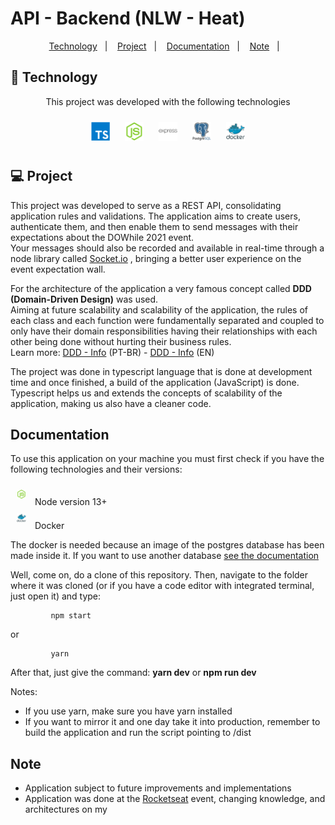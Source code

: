 ﻿# API - Backend (NLW - Heat)

<p align="center">
  <a href="#-Technology">Technology</a>&nbsp;&nbsp;&nbsp;|&nbsp;&nbsp;&nbsp;
  <a href="#-Project">Project</a>&nbsp;&nbsp;&nbsp;|&nbsp;&nbsp;&nbsp;
  <a href="#-Project">Documentation</a>&nbsp;&nbsp;&nbsp;|&nbsp;&nbsp;&nbsp;
  <a href="#-Note">Note</a>&nbsp;&nbsp;&nbsp;|&nbsp;&nbsp;&nbsp;
</p>

## 🚀 Technology
<p align="center"> This project was developed with the following technologies </p>
<div align="center">
  <img style="margin: 10px" src="https://github.com/devicons/devicon/blob/master/icons/typescript/typescript-plain.svg" alt="TypeScript" height="30" />  
  <img style="margin: 10px" src="https://github.com/devicons/devicon/blob/master/icons/nodejs/nodejs-original.svg" alt="NodeJS" height="30" />  
  <img style="margin: 10px" src="https://github.com/devicons/devicon/blob/master/icons/express/express-original-wordmark.svg" alt="express" height="30" />  
  <img style="margin: 10px" src="https://github.com/devicons/devicon/blob/master/icons/postgresql/postgresql-original-wordmark.svg" alt="postgres" height="30" />
  <img style="margin: 10px" src="https://github.com/devicons/devicon/blob/master/icons/docker/docker-original-wordmark.svg" alt="docker" height="30" />
</div>

## 💻 Project

This project was developed to serve as a REST API, consolidating application rules and validations.
The application aims to create users, authenticate them, and then enable them to send messages with their expectations about the DOWhile 2021 event.<br>
Your messages should also be recorded and available in real-time through a node library called <a href="https://github.com/socketio/socket.io">Socket.io</a> , bringing a better user experience on the event expectation wall.

For the architecture of the application a very famous concept called <b>DDD (Domain-Driven Design)</b> was used.<br>
Aiming at future scalability and scalability of the application, the rules of each class and each function were fundamentally separated and coupled to only have their domain responsibilities having their relationships with each other being done without hurting their business rules.<br>
Learn more: <a href="https://www.devmedia.com.br/introducao-ao-ddd-em-net/32724">DDD - Info</a> (PT-BR) - <a href="https://khalilstemmler.com/articles/domain-driven-design-intro/">DDD - Info</a> (EN)

The project was done in typescript language that is done at development time and once finished, a build of the application (JavaScript) is done. <br>
Typescript helps us and extends the concepts of scalability of the application, making us also have a cleaner code.


## Documentation

To use this application on your machine you must first check if you have the following technologies and their versions:

<img style="margin: 10px" src="https://github.com/devicons/devicon/blob/master/icons/nodejs/nodejs-original.svg" alt="NodeJS" height="15" /> Node version 13+ <br>
<img style="margin: 10px" src="https://github.com/devicons/devicon/blob/master/icons/docker/docker-original-wordmark.svg" alt="docker" height="15" /> Docker <br>

The docker is needed because an image of the postgres database has been made inside it. If you want to use another database <a href="https://www.prisma.io/docs/concepts/components/prisma-client/">see the documentation</a>

Well, come on, do a clone of this repository. Then, navigate to the folder where it was cloned (or if you have a code editor with integrated terminal, just open it) and type:

             npm start
                        
or 

             yarn
             
After that, just give the command: <b>yarn dev</b> or <b>npm run dev</b>

Notes:

- If you use yarn, make sure you have yarn installed
- If you want to mirror it and one day take it into production, remember to build the application and run the script pointing to /dist



## Note

- Application subject to future improvements and implementations
- Application was done at the  <a href="https://www.rocketseat.com.br/">Rocketseat</a> event, changing knowledge, and architectures on my
